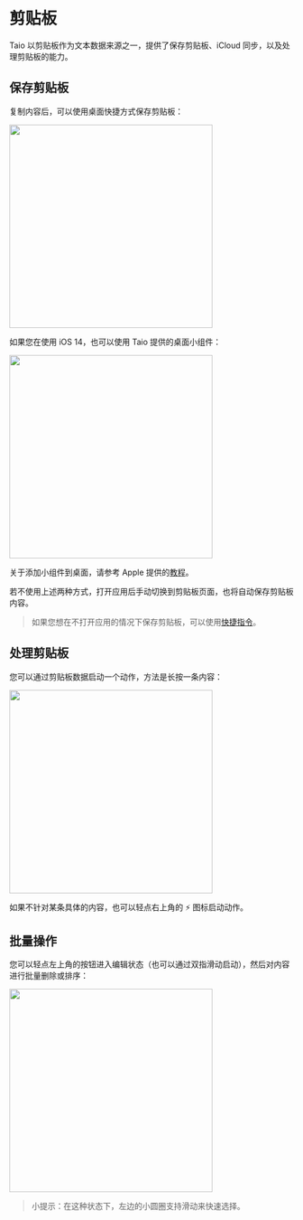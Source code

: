 # 剪贴板

Taio 以剪贴板作为文本数据来源之一，提供了保存剪贴板、iCloud 同步，以及处理剪贴板的能力。

## 保存剪贴板

复制内容后，可以使用桌面快捷方式保存剪贴板：

<img src="../bo/quick-start/assets/IMG_1.png" width="360" />

如果您在使用 iOS 14，也可以使用 Taio 提供的桌面小组件：

<img src="../bo/quick-start/assets/IMG_2.png" width="360" />

关于添加小组件到桌面，请参考 Apple 提供的[教程](https://support.apple.com/zh-bo/HT207122)。

若不使用上述两种方式，打开应用后手动切换到剪贴板页面，也将自动保存剪贴板内容。

> 如果您想在不打开应用的情况下保存剪贴板，可以使用[快捷指令](bo/integration/shortcuts.md)。

## 处理剪贴板

您可以通过剪贴板数据启动一个动作，方法是长按一条内容：

<img src="../bo/quick-start/assets/IMG_3.png" width="360" />

如果不针对某条具体的内容，也可以轻点右上角的 ⚡️ 图标启动动作。

## 批量操作

您可以轻点左上角的按钮进入编辑状态（也可以通过双指滑动启动），然后对内容进行批量删除或排序：

<img src="../bo/quick-start/assets/IMG_4.png" width="360" />

> 小提示：在这种状态下，左边的小圆圈支持滑动来快速选择。
